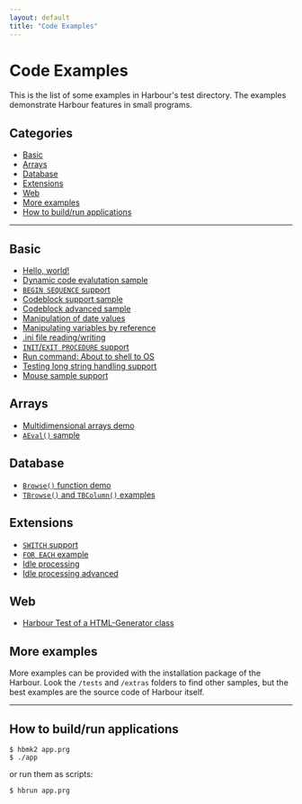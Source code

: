 ```yaml
---
layout: default
title: "Code Examples"
---
```


# Code Examples

This is the list of some examples in Harbour's test directory.
The examples demonstrate Harbour features in small programs.

## Categories

* [Basic](#basic)
* [Arrays](#arrays)
* [Database](#database)
* [Extensions](#extensions)
* [Web](#web)
* [More examples](#more-examples)
* [How to build/run applications](#how-to-buildrun-applications)

---

## Basic

* [Hello, world!](sample_hello.html)
* [Dynamic code evalutation sample](sample_macro.html)
* [`BEGIN SEQUENCE` support](sample_begin.html)
* [Codeblock support sample](sample_codebloc.html)
* [Codeblock advanced sample](sample_codebl.html)
* [Manipulation of date values](sample_dates3.html)
* [Manipulating variables by reference](sample_byref.html)
* [.ini file reading/writing](sample_parseini.html)
* [`INIT`/`EXIT PROCEDURE` support](sample_initexit.html)
* [Run command: About to shell to OS](sample_osshell.html)
* [Testing long string handling support](sample_longdev.html)
* [Mouse sample support](sample_mouse.html)

## Arrays

* [Multidimensional arrays demo](sample_array16.html)
* [`AEval()` sample](sample_arreval.html)

## Database

* [`Browse()` function demo](sample_browse.html)
* [`TBrowse()` and `TBColumn()` examples](sample_tbrowse.html)

## Extensions

* [`SWITCH` support](sample_switch.html)
* [`FOR EACH` example](sample_foreach.html)
* [Idle processing](sample_idle.html)
* [Idle processing advanced](sample_onidle.html)

## Web

* [Harbour Test of a HTML-Generator class](sample_html.html)

## More examples

More examples can be provided with the installation package of the Harbour.
Look the `/tests` and `/extras` folders to find other samples, but the best
examples are the source code of Harbour itself.

---

## How to build/run applications

```
$ hbmk2 app.prg
$ ./app
```

or run them as scripts:

```
$ hbrun app.prg
```
